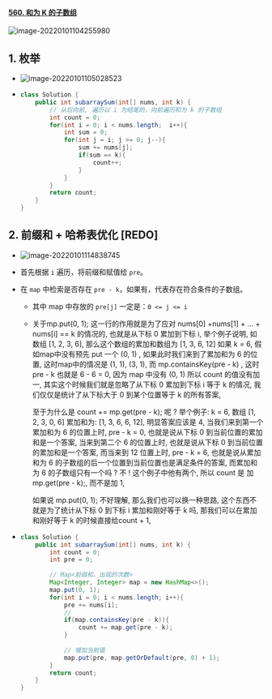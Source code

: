 #### [560. 和为 K 的子数组](https://leetcode-cn.com/problems/subarray-sum-equals-k/)

![image-20220101104255980](https://raw.githubusercontent.com/TWDH/Leetcode-From-Zero/pictures/img/image-20220101104255980.png)

## 1. 枚举

- ![image-20220101105028523](https://raw.githubusercontent.com/TWDH/Leetcode-From-Zero/pictures/img/image-20220101105028523.png)

- ```java
  class Solution {
      public int subarraySum(int[] nums, int k) {
          // 从后向前, 遍历以 i 为结尾的，向前遍历和为 k 的子数组
          int count = 0;
          for(int i = 0; i < nums.length;  i++){
              int sum = 0;
              for(int j = i; j >= 0; j--){
                  sum += nums[j];
                  if(sum == k){
                      count++;
                  }
              }
          }
          return count;
      }
  }
  ```

## 2. 前缀和 + 哈希表优化 [REDO]

- ![image-20220101114838745](https://raw.githubusercontent.com/TWDH/Leetcode-From-Zero/pictures/img/image-20220101114838745.png)

- 首先根据 `i` 遍历，将前缀和赋值给 `pre`。

- 在 `map` 中检索是否存在 `pre - k`，如果有，代表存在符合条件的子数组。

  - 其中 map 中存放的 `pre[j]` 一定是：`0 <= j <= i` 

  - 关于mp.put(0, 1); 这一行的作用就是为了应对 nums[0] +nums[1] + ... + nums[i] == k 的情况的, 也就是从下标 0 累加到下标 i, 举个例子说明, 如数组 [1, 2, 3, 6], 那么这个数组的累加和数组为 [1, 3, 6, 12] 如果 k = 6, 假如map中没有预先 put 一个 (0, 1) , 如果此时我们来到了累加和为 6 的位置, 这时map中的情况是 (1, 1), (3, 1), 而 mp.containsKey(pre - k) , 这时 pre - k 也就是 6 - 6 = 0, 因为 map 中没有 (0, 1) 所以 count 的值没有加一, 其实这个时候我们就是忽略了从下标 0 累加到下标 i 等于 k 的情况, 我们仅仅是统计了从下标大于 0 到某个位置等于 k 的所有答案,

    至于为什么是 count += mp.get(pre - k); 呢 ? 举个例子: k = 6, 数组 [1, 2, 3, 0, 6] 累加和为: [1, 3, 6, 6, 12], 明显答案应该是 4, 当我们来到第一个累加和为 6 的位置上时, pre - k = 0, 也就是说从下标 0 到当前位置的累加和是一个答案, 当来到第二个 6 的位置上时, 也就是说从下标 0 到当前位置的累加和是一个答案, 而当来到 12 位置上时, pre - k = 6, 也就是说从累加和为 6 的子数组的后一个位置到当前位置也是满足条件的答案, 而累加和为 6 的子数组只有一个吗 ? 不 ! 这个例子中他有两个, 所以 count 是 加 mp.get(pre - k);, 而不是加 1,

    如果说 mp.put(0, 1); 不好理解, 那么我们也可以换一种思路, 这个东西不就是为了统计从下标 0 到下标 i 累加和刚好等于 k 吗, 那我们可以在累加和刚好等于 k 的时候直接给count + 1,

- ```java
  class Solution {
      public int subarraySum(int[] nums, int k) {
          int count = 0;
          int pre = 0;
          
          // Map<前缀和，出现的次数>
          Map<Integer, Integer> map = new HashMap<>();
          map.put(0, 1);
          for(int i = 0; i < nums.length; i++){
              pre += nums[i];
              // 
              if(map.containsKey(pre - k)){
                  count += map.get(pre - k);
              }
              
              // 增加当前值
              map.put(pre, map.getOrDefault(pre, 0) + 1);
          }
          return count;
      }
  }
  ```



